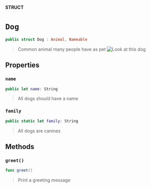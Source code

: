 **STRUCT**

# `Dog`

```swift
public struct Dog : Animal, Nameable
```

> Common animal many people have as pet
> ![Look at this dog](https://media.giphy.com/media/mCRJDo24UvJMA/giphy.gif)

## Properties
### `name`

```swift
public let name: String
```

> All dogs should have a name

### `family`

```swift
public static let family: String
```

> All dogs are canines

## Methods
### `greet()`

```swift
func greet()
```

> Print a greeting message
